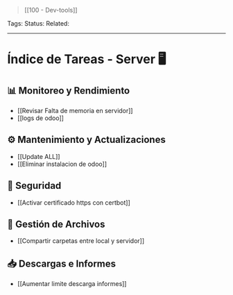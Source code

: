 > [[100 - Dev-tools]]

Tags: 
Status: 
Related: 

___

# Índice de Tareas - Server 🖥️

## 📊 Monitoreo y Rendimiento  
- [[Revisar Falta de memoria en servidor]]  
- [[logs de odoo]]  

## ⚙️ Mantenimiento y Actualizaciones  
- [[Update ALL]]  
- [[Eliminar instalacion de odoo]]  

## 🔐 Seguridad  
- [[Activar certificado https con certbot]]  

## 📂 Gestión de Archivos  
- [[Compartir carpetas entre local y servidor]]  

## 📥 Descargas e Informes  
- [[Aumentar limite descarga informes]]  
